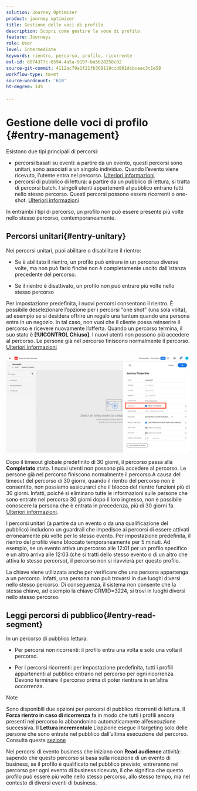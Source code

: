 ```yaml
---
solution: Journey Optimizer
product: journey optimizer
title: Gestione delle voci di profilo
description: Scopri come gestire la voce di profilo
feature: Journeys
role: User
level: Intermediate
keywords: rientro, percorso, profilo, ricorrente
exl-id: 8874377c-6594-4a5a-9197-ba5b28258c02
source-git-commit: 4112ac79a1f21fb369119ccd801dcbceac3c1e58
workflow-type: tm+mt
source-wordcount: '610'
ht-degree: 14%

---
```



# Gestione delle voci di profilo {#entry-management}

Esistono due tipi principali di percorsi:

* percorsi basati su eventi: a partire da un evento, questi percorsi sono unitari, sono associati a un singolo individuo. Quando l’evento viene ricevuto, l’utente entra nel percorso. [Ulteriori informazioni](#entry-unitary)
* percorsi di pubblico di lettura: a partire da un pubblico di lettura, si tratta di percorsi batch. I singoli utenti appartenenti al pubblico entrano tutti nello stesso percorso. Questi percorsi possono essere ricorrenti o one-shot. [Ulteriori informazioni](#entry-read-segment)

In entrambi i tipi di percorso, un profilo non può essere presente più volte nello stesso percorso, contemporaneamente.

## Percorsi unitari{#entry-unitary}

Nei percorsi unitari, puoi abilitare o disabilitare il rientro:

* Se è abilitato il rientro, un profilo può entrare in un percorso diverse volte, ma non può farlo finché non è completamente uscito dall’istanza precedente del percorso.

* Se il rientro è disattivato, un profilo non può entrare più volte nello stesso percorso

Per impostazione predefinita, i nuovi percorsi consentono il rientro. È possibile deselezionare l’opzione per i percorsi &quot;one shot&quot; (una sola volta), ad esempio se si desidera offrire un regalo una tantum quando una persona entra in un negozio. In tal caso, non vuoi che il cliente possa reinserire il percorso e ricevere nuovamente l’offerta. Quando un percorso termina, il suo stato è **[!UICONTROL Chiuso]**. I nuovi utenti non possono più accedere al percorso. Le persone già nel percorso finiscono normalmente il percorso. [Ulteriori informazioni](journey-gs.md#entrance)

![](assets/journey-re-entrance.png)

Dopo il timeout globale predefinito di 30 giorni, il percorso passa alla **Completato** stato. I nuovi utenti non possono più accedere al percorso. Le persone già nel percorso finiscono normalmente il percorso.A causa del timeout del percorso di 30 giorni, quando il rientro del percorso non è consentito, non possiamo assicurarci che il blocco del rientro funzioni più di 30 giorni. Infatti, poiché si eliminano tutte le informazioni sulle persone che sono entrate nel percorso 30 giorni dopo il loro ingresso, non è possibile conoscere la persona che è entrata in precedenza, più di 30 giorni fa. [Ulteriori informazioni](journey-gs.md#global_timeout).

I percorsi unitari (a partire da un evento o da una qualificazione del pubblico) includono un guardrail che impedisce ai percorsi di essere attivati erroneamente più volte per lo stesso evento. Per impostazione predefinita, il rientro del profilo viene bloccato temporaneamente per 5 minuti. Ad esempio, se un evento attiva un percorso alle 12:01 per un profilo specifico e un altro arriva alle 12:03 (che si tratti dello stesso evento o di un altro che attiva lo stesso percorso), il percorso non si riavvierà per questo profilo.

La chiave viene utilizzata anche per verificare che una persona appartenga a un percorso. Infatti, una persona non può trovarsi in due luoghi diversi nello stesso percorso. Di conseguenza, il sistema non consente che la stessa chiave, ad esempio la chiave CRMID=3224, si trovi in luoghi diversi nello stesso percorso.

## Leggi percorsi di pubblico{#entry-read-segment}

In un percorso di pubblico lettura:

* Per percorsi non ricorrenti: il profilo entra una volta e solo una volta il percorso.

* Per i percorsi ricorrenti: per impostazione predefinita, tutti i profili appartenenti al pubblico entrano nel percorso per ogni ricorrenza. Devono terminare il percorso prima di poter rientrare in un&#39;altra occorrenza.

>[!NOTE]
>
>Sono disponibili due opzioni per percorsi di pubblico ricorrenti di lettura. Il **Forza rientro in caso di ricorrenza** fa in modo che tutti i profili ancora presenti nel percorso lo abbandonino automaticamente all’esecuzione successiva. Il **Lettura incrementale** L’opzione esegue il targeting solo delle persone che sono entrate nel pubblico dall’ultima esecuzione del percorso. Consulta questa [sezione](../building-journeys/read-audience.md#configuring-segment-trigger-activity)

Nei percorsi di evento business che iniziano con **Read audience** attività: sapendo che questo percorso si basa sulla ricezione di un evento di business, se il profilo è qualificato nel pubblico previsto, entreranno nel percorso per ogni evento di business ricevuto, il che significa che questo profilo può essere più volte nello stesso percorso, allo stesso tempo, ma nel contesto di diversi eventi di business.